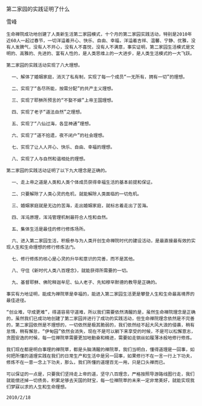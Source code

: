 第二家园的实践证明了什么

雪峰


    生命禅院成功地创建了人类新生活第二家园模式，十个月的第二家园实践活动，特别是2010年近60人一起过春节，一切洋溢着开心、快乐、自由、幸福，洋溢着吉祥、温馨、宁静、优雅，没有人发脾气，没有人不开心，没有人不喜悦，没有人不满意，事实证明，第二家园生活模式是文明的、高雅的、先进的、富有人性的，是人类思维上的一大进步，是人类生活模式的一大飞跃。

    第二家园的实践活动实现了八大理想。

      一、解体了婚姻家庭，消灭了私有制，实现了每一个成员“一无所有，拥有一切”的理想。

      二、实现了“各尽所能，按需分配”的共产主义理想。

      三、实现了耶稣所预言的“不娶不嫁”上帝王国理想。

      四、实现了老子“道法自然”之理想。

      五、实现了“八仙过海，各显神通”理想。

      六、实现了“道不拾遗，夜不闭户”的社会理想。

      七、实现了让人人开心、快乐、自由、幸福的理想。

      八、实现了人与自然和谐相处的理想。

    第二家园的实践活动证明了以下九大理念是正确的。

      一、走上帝之道是人类和人类个体成员获得幸福生活的基本前提和保证。

      二、只要解除了人类心灵的危机，就能解除人类面临的一切危机。

      三、婚姻家庭就是无边的苦海，走出婚姻家庭，就标志着走出了苦海。

      四、浑沌原理，浑沌管理机制最符合人性和自然。

      五、集体生活是最佳的修行修炼场所。

      六、进入第二家园生活，积极参与为人类开创生命禅院时代的建设活动，是最直接最有效的实现人生和生命理想的修行修炼法门。

      七、修行修炼的核心是心灵的升华和意识的完善，而不是其他。

      八、守住《新时代人类八百理念》，就能获得所需要的一切。

      九、基督耶稣、佛陀释迦牟尼、仙人老子、先知穆罕默德的教导是正确的。

    事实有力地证明，能成为禅院草是幸福的，能进入第二家园生活更是攀登人生和生命最高境界的最佳途径。

    “创业难，守成更难”，得道容易守道难，所以我们需要依然清醒的是，虽然生命禅院理念是正确的，虽然我们已成功地创建了第二家园并进行了成功的实践活动，但生命禅院理念依然是不完善的，第二家园依然是不理想的，一切依然是极其脆弱的，我们依然经不起大风大浪的侵袭，稍有怠惰，稍有懈怠，“伊甸园”依然会消失，现在不是可以躺下来享受的时候，不是可以松懈意志，贪图安逸的时候，每一位禅院草需要更加地勤奋和精进，需要如走钢丝如履薄冰般地修行修炼。

    我们现在都是明白事理的禅院草，都是头脑清醒的禅院草，我们当明白，懂得道理是一回事，如何把所懂的道理实践在我们的日常生产和生活中是另一回事，如果修行不在一言一行上下功夫，修炼不在一意一念上下功夫，那么，我们所懂的道理百无一用，只是口头禅而已。

    可以保证的一点是，只要我们坚持走上帝的道，坚守八百理念，严格按照导游路线图行走，我们就能偿还掉一切债务，积累足够去天国的财宝，每一位禅院草的未来一定非常美好，就能实现我们梦寐以求的人生和生命理想。

    2010/2/18



